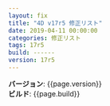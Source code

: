 ```yaml
---
layout: fix
title: "4D v17r5 修正リスト"
date: 2019-04-11 00:00:00
categories: 修正リスト
tags: 17r5
build: ------
version: 17r5
---
```


**バージョン**: {{page.version}}  
**ビルド**: {{page.build}}  
